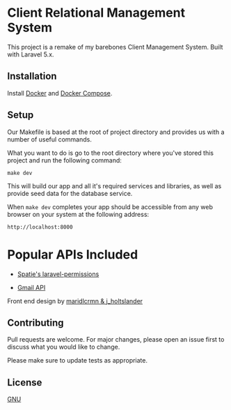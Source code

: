 # Client Relational Management System

This project is a remake of my barebones Client Management System. Built with Laravel 5.x. 

## Installation

Install [Docker](https://docs.docker.com/get-docker/) and [Docker Compose](https://docs.docker.com/compose/install/).


## Setup
Our Makefile is based at the root of project directory and provides us with a number of useful commands.

What you want to do is go to the root directory where you've stored this project and run the following command:
```
make dev
```

This will build our app and all it's required services and libraries, as well as provide seed data for the database service.

When `make dev` completes your app should be accessible from any web browser on your system at the following address:
```
http://localhost:8000
```

# Popular APIs Included
- [Spatie's laravel-permissions](https://github.com/spatie/laravel-permission)

 - [Gmail API](https://developers.google.com/gmail/api/guides/)


Front end design by [maridlcrmn & j_holtslander](https://codepen.io/j_holtslander/pen/XmpMEp)

## Contributing
Pull requests are welcome. For major changes, please open an issue first to discuss what you would like to change.

Please make sure to update tests as appropriate.

## License
[GNU](https://www.gnu.org/licenses/quick-guide-gplv3.html)